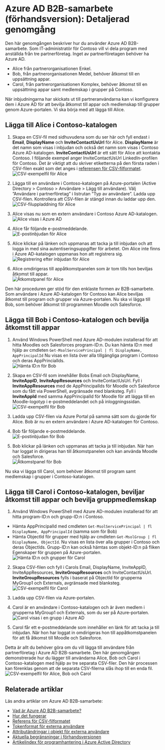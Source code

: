 <properties
   pageTitle="Detaljerad genomgång av Azure Active Directory B2B-samarbete (förhandsversion) | Microsoft Azure"
   description="Azure Active Directory B2B-samarbete ger stöd för dina företagsomfattande relationer genom att tilldela affärspartner selektiv åtkomst till dina affärsprogram"
   services="active-directory"
   documentationCenter=""
   authors="viv-liu"
   manager="cliffdi"
   editor=""
   tags=""/>

<tags
   ms.service="active-directory"
   ms.devlang="NA"
   ms.topic="get-started-article"
   ms.tgt_pltfrm="NA"
   ms.workload="identity"
   ms.date="05/09/2016"
   ms.author="viviali"/>

# Azure AD B2B-samarbete (förhandsversion): Detaljerad genomgång

Den här genomgången beskriver hur du använder Azure AD B2B-samarbete. Som IT-administratör för Contoso vill vi dela program med anställda från tre partnerföretag. Inget av partnerföretagen behöver ha Azure AD.

- Alice från partnerorganisationen Enkel.
- Bob, från partnerorganisationen Medel, behöver åtkomst till en uppsättning appar.
- Carol, från partnerorganisationen Komplex, behöver åtkomst till en uppsättning appar samt medlemskap i grupper på Contoso.

När inbjudningarna har skickats ut till partneranvändarna kan vi konfigurera dem i Azure AD för att bevilja åtkomst till appar och medlemskap till grupper genom Azure-portalen. Vi ska börja med att lägga till Alice.

## Lägga till Alice i Contoso-katalogen
1. Skapa en CSV-fil med sidhuvudena som du ser här och fyll endast i **Email**, **DisplayName** och **InviteContactUsUrl** för Alice. **DisplayName** är det namn som visas i inbjudan och också det namn som visas i Contoso Azure AD-katalogen. **InviteContactUsUrl** är ett sätt för Alice att kontakta Contoso. I följande exempel anger InviteContactUsUrl LinkedIn-profilen för Contoso. Det är viktigt att du skriver etiketterna på den första raden i CSV-filen exakt som det anges i [referensen för CSV-filformatet](active-directory-b2b-references-csv-file-format.md).  
![CSV-exempelfil för Alice](./media/active-directory-b2b-detailed-walkthrough/AliceCSV.png)

2. Lägga till en användare i Contoso-katalogen på Azure-portalen (Active Directory > Contoso > Användare > Lägg till användare). Välj ”Användare i partnerföretag” i listrutan ”Typ av användare”. Ladda upp CSV-filen. Kontrollera att CSV-filen är stängd innan du laddar upp den.  
![CSV-filuppladdning för Alice](./media/active-directory-b2b-detailed-walkthrough/AliceUpload.png)

3. Alice visas nu som en extern användare i Contoso Azure AD-katalogen.  
![Alice visas i Azure AD](./media/active-directory-b2b-detailed-walkthrough/AliceInAD.png)

4. Alice får följande e-postmeddelande.  
![E-postinbjudan för Alice](./media/active-directory-b2b-detailed-walkthrough/AliceEmail.png)

5. Alice klickar på länken och uppmanas att tacka ja till inbjudan och att logga in med sina autentiseringsuppgifter för arbetet. Om Alice inte finns i Azure AD-katalogen uppmanas hon att registrera sig.  
![Registrering efter inbjudan för Alice](./media/active-directory-b2b-detailed-walkthrough/AliceSignUp.png)

6. Alice omdirigeras till appåtkomstpanelen som är tom tills hon beviljas åtkomst till appar.  
![Åtkomstpanel för Alice](./media/active-directory-b2b-detailed-walkthrough/AliceAccessPanel.png)

Den här proceduren ger stöd för den enklaste formen av B2B-samarbete. Som användare i Azure AD-katalogen för Contoso kan Alice beviljas åtkomst till program och grupper via Azure-portalen. Nu ska vi lägga till Bob, som behöver åtkomst till programmen Moodle och Salesforce.

## Lägga till Bob i Contoso-katalogen och bevilja åtkomst till appar
1. Använd Windows PowerShell med Azure AD-modulen installerad för att hitta Moodles och Salesforces program-ID:n. Du kan hämta ID:n med hjälp av cmdleten `Get-MsolServicePrincipal | fl DisplayName, AppPrincipalId` Nu visas en lista över alla tillgängliga program i Contoso och deras AppPrincialIds.  
![Hämta ID:n för Bob](./media/active-directory-b2b-detailed-walkthrough/BobPowerShell.png)

2. Skapa en CSV-fil som innehåller Bobs Email och DisplayName, **InviteAppID**, **InviteAppResources** och InviteContactUsUrl. Fyll i **InviteAppResources** med de AppPrincipalIds för Moodle och Salesforce som du fått via PowerShell, avgränsade med blanksteg. Fyll i **InviteAppId** med samma AppPrincipalId för Moodle för att lägga till en Moodle-logotyp i e-postmeddelandet och på inloggningssidan.  
![CSV-exempelfil för Bob](./media/active-directory-b2b-detailed-walkthrough/BobCSV.png)

3. Ladda upp CSV-filen via Azure Portal på samma sätt som du gjorde för Alice. Bob är nu en extern användare i Azure AD-katalogen för Contoso.

4. Bob får följande e-postmeddelande.  
![E-postinbjudan för Bob](./media/active-directory-b2b-detailed-walkthrough/BobEmail.png)

5. Bob klickar på länken och uppmanas att tacka ja till inbjudan. När han har loggat in dirigeras han till åtkomstpanelen och kan använda Moodle och Salesforce.  
![Åtkomstpanel för Bob](./media/active-directory-b2b-detailed-walkthrough/BobAccessPanel.png)

Nu ska vi lägga till Carol, som behöver åtkomst till program samt medlemskap i grupper i Contoso-katalogen.

## Lägga till Carol i Contoso-katalogen, beviljar åtkomst till appar och bevilja gruppmedlemskap

1. Använd Windows PowerShell med Azure AD-modulen installerad för att hitta program-ID:n och grupp-ID:n i Contoso.
 - Hämta AppPrincipalId med cmdleten `Get-MsolServicePrincipal | fl DisplayName, AppPrincipalId` (samma som för Bob)
 - Hämta ObjectId för grupper med hjälp av cmdleten `Get-MsolGroup | fl DisplayName, ObjectId`. Nu visas en lista över alla grupper i Contoso och deras ObjectIds. Grupp-ID:n kan också hämtas som objekt-ID:n på fliken Egenskaper för gruppen på Azure-portalen.  
![Hämta ID:n och grupper för Carol](./media/active-directory-b2b-detailed-walkthrough/CarolPowerShell.png)

2. Skapa CSV-filen och fyll i Carols Email, DisplayName, InviteAppID, InviteAppResources, **InviteGroupResources** och InviteContactUsUrl. **InviteGroupResources** fylls i baserat på ObjectId för grupperna MyGroup1 och Externals, avgränsade med blanksteg.  
![CSV-exempelfil för Carol](./media/active-directory-b2b-detailed-walkthrough/CarolCSV.png)

3. Ladda upp CSV-filen via Azure-portalen.

4. Carol är en användare i Contoso-katalogen och är även medlem i grupperna MyGroup1 och Externals, som du ser på Azure-portalen.  
![Carol visas i en grupp i Azure AD](./media/active-directory-b2b-detailed-walkthrough/CarolGroup.png)

5. Carol får ett e-postmeddelande som innehåller en länk för att tacka ja till inbjudan. När hon har loggat in omdirigeras hon till appåtkomstpanelen för att få åtkomst till Moodle och Salesforce.  

Detta är allt du behöver göra om du vill lägga till användare från partnerföretag i Azure AD B2B-samarbete. Den här genomgången demonstrerade hur du lägger till användarna Alice, Bob och Carol i Contoso-katalogen med hjälp av tre separata CSV-filer. Den här processen kan förenklas genom att de separata CSV-filerna slås ihop till en enda fil.  
![CSV-exempelfil för Alice, Bob och Carol](./media/active-directory-b2b-detailed-walkthrough/CombinedCSV.png)

## Relaterade artiklar
Läs andra artiklar om Azure AD B2B-samarbete:

- [Vad är Azure AD B2B-samarbete?](active-directory-b2b-what-is-azure-ad-b2b.md)
- [Hur det fungerar](active-directory-b2b-how-it-works.md)
- [Referens för CSV-filformatet](active-directory-b2b-references-csv-file-format.md)
- [Tokenformat för externa användare](active-directory-b2b-references-external-user-token-format.md)
- [Attributändringar i objekt för externa användare](active-directory-b2b-references-external-user-object-attribute-changes.md)
- [Aktuella begränsningar i förhandsversionen](active-directory-b2b-current-preview-limitations.md)
- [Artikelindex för programhantering i Azure Active Directory](active-directory-apps-index.md)



<!--HONumber=sep16_HO1-->


